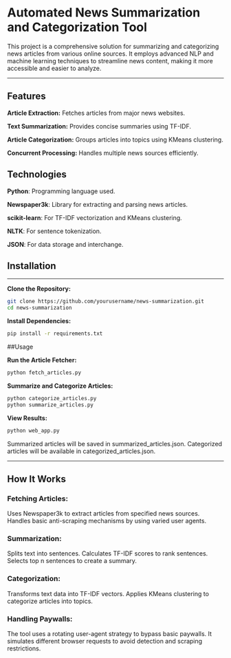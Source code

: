 # Automated News Summarization and Categorization Tool

This project is a comprehensive solution for summarizing and categorizing news articles from various online sources. It employs advanced NLP and machine learning techniques to streamline news content, making it more accessible and easier to analyze.

---

## Features

**Article Extraction:** Fetches articles from major news websites.

**Text Summarization:** Provides concise summaries using TF-IDF.

**Article Categorization:** Groups articles into topics using KMeans clustering.

**Concurrent Processing:** Handles multiple news sources efficiently.

## Technologies

**Python**: Programming language used.

**Newspaper3k**: Library for extracting and parsing news articles.

**scikit-learn**: For TF-IDF vectorization and KMeans clustering.

**NLTK**: For sentence tokenization.

**JSON**: For data storage and interchange.


## Installation
---
**Clone the Repository:**

```bash
git clone https://github.com/yourusername/news-summarization.git
cd news-summarization
```

**Install Dependencies:**

```bash
pip install -r requirements.txt
```

##Usage

**Run the Article Fetcher:**

```bash
python fetch_articles.py
```

**Summarize and Categorize Articles:**

```bash
python categorize_articles.py
python summarize_articles.py
```

**View Results:**

```bash
python web_app.py
```

Summarized articles will be saved in summarized_articles.json.
Categorized articles will be available in categorized_articles.json.

---

## How It Works

### Fetching Articles:

Uses Newspaper3k to extract articles from specified news sources.
Handles basic anti-scraping mechanisms by using varied user agents.

### Summarization:

Splits text into sentences.
Calculates TF-IDF scores to rank sentences.
Selects top n sentences to create a summary.

### Categorization:

Transforms text data into TF-IDF vectors.
Applies KMeans clustering to categorize articles into topics.

### Handling Paywalls:

The tool uses a rotating user-agent strategy to bypass basic paywalls. It simulates different browser requests to avoid detection and scraping restrictions.

